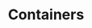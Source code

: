 ---
title: Containers
description: Topics about docker containers 
image:

# Badge style
style:
    background: "#32E0C6"
    color: "#fff"
---